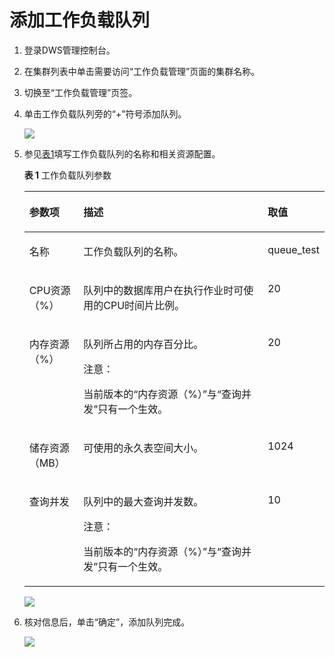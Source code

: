 # 添加工作负载队列<a name="dws_01_07233"></a>

1.  登录DWS管理控制台。
2.  在集群列表中单击需要访问“工作负载管理”页面的集群名称。
3.  切换至“工作负载管理”页签。
4.  单击工作负载队列旁的“+”符号添加队列。

    ![](figures/zh-cn_image_0256540815.png)

5.  参见[表1](#table141741433125)填写工作负载队列的名称和相关资源配置。

    **表 1**  工作负载队列参数

    <a name="table141741433125"></a>
    <table><thead align="left"><tr id="row1217553151219"><th class="cellrowborder" valign="top" width="18.28%" id="mcps1.2.4.1.1"><p id="p1817515317129"><a name="p1817515317129"></a><a name="p1817515317129"></a>参数项</p>
    </th>
    <th class="cellrowborder" valign="top" width="65.36000000000001%" id="mcps1.2.4.1.2"><p id="p31756316126"><a name="p31756316126"></a><a name="p31756316126"></a>描述</p>
    </th>
    <th class="cellrowborder" valign="top" width="16.360000000000003%" id="mcps1.2.4.1.3"><p id="p128511214181210"><a name="p128511214181210"></a><a name="p128511214181210"></a>取值</p>
    </th>
    </tr>
    </thead>
    <tbody><tr id="row2017511318128"><td class="cellrowborder" valign="top" width="18.28%" headers="mcps1.2.4.1.1 "><p id="p141758311128"><a name="p141758311128"></a><a name="p141758311128"></a>名称</p>
    </td>
    <td class="cellrowborder" valign="top" width="65.36000000000001%" headers="mcps1.2.4.1.2 "><p id="p161751933124"><a name="p161751933124"></a><a name="p161751933124"></a>工作负载队列的名称。</p>
    </td>
    <td class="cellrowborder" valign="top" width="16.360000000000003%" headers="mcps1.2.4.1.3 "><p id="p1585151451211"><a name="p1585151451211"></a><a name="p1585151451211"></a>queue_test</p>
    </td>
    </tr>
    <tr id="row6175638125"><td class="cellrowborder" valign="top" width="18.28%" headers="mcps1.2.4.1.1 "><p id="p617517317129"><a name="p617517317129"></a><a name="p617517317129"></a>CPU资源（%）</p>
    </td>
    <td class="cellrowborder" valign="top" width="65.36000000000001%" headers="mcps1.2.4.1.2 "><p id="p71758391212"><a name="p71758391212"></a><a name="p71758391212"></a>队列中的数据库用户在执行作业时可使用的CPU时间片比例。</p>
    </td>
    <td class="cellrowborder" valign="top" width="16.360000000000003%" headers="mcps1.2.4.1.3 "><p id="p108516144126"><a name="p108516144126"></a><a name="p108516144126"></a>20</p>
    </td>
    </tr>
    <tr id="row1517513371219"><td class="cellrowborder" valign="top" width="18.28%" headers="mcps1.2.4.1.1 "><p id="p91755351214"><a name="p91755351214"></a><a name="p91755351214"></a>内存资源（%）</p>
    </td>
    <td class="cellrowborder" valign="top" width="65.36000000000001%" headers="mcps1.2.4.1.2 "><p id="p17499235125813"><a name="p17499235125813"></a><a name="p17499235125813"></a>队列所占用的内存百分比。</p>
    <div class="caution" id="note1450312481145"><a name="note1450312481145"></a><a name="note1450312481145"></a><span class="cautiontitle"> 注意： </span><div class="cautionbody"><p id="p950334801411"><a name="p950334801411"></a><a name="p950334801411"></a>当前版本的“内存资源（%）”与“查询并发”只有一个生效。</p>
    </div></div>
    </td>
    <td class="cellrowborder" valign="top" width="16.360000000000003%" headers="mcps1.2.4.1.3 "><p id="p8851191431215"><a name="p8851191431215"></a><a name="p8851191431215"></a>20</p>
    </td>
    </tr>
    <tr id="row61759341216"><td class="cellrowborder" valign="top" width="18.28%" headers="mcps1.2.4.1.1 "><p id="p61751341214"><a name="p61751341214"></a><a name="p61751341214"></a>储存资源（MB）</p>
    </td>
    <td class="cellrowborder" valign="top" width="65.36000000000001%" headers="mcps1.2.4.1.2 "><p id="p1670412334577"><a name="p1670412334577"></a><a name="p1670412334577"></a>可使用的永久表空间大小。</p>
    </td>
    <td class="cellrowborder" valign="top" width="16.360000000000003%" headers="mcps1.2.4.1.3 "><p id="p118511714131213"><a name="p118511714131213"></a><a name="p118511714131213"></a>1024</p>
    </td>
    </tr>
    <tr id="row41751336120"><td class="cellrowborder" valign="top" width="18.28%" headers="mcps1.2.4.1.1 "><p id="p91755371210"><a name="p91755371210"></a><a name="p91755371210"></a>查询并发</p>
    </td>
    <td class="cellrowborder" valign="top" width="65.36000000000001%" headers="mcps1.2.4.1.2 "><p id="p51752033126"><a name="p51752033126"></a><a name="p51752033126"></a>队列中的最大查询并发数。</p>
    <div class="caution" id="note4953112101510"><a name="note4953112101510"></a><a name="note4953112101510"></a><span class="cautiontitle"> 注意： </span><div class="cautionbody"><p id="p69536212151"><a name="p69536212151"></a><a name="p69536212151"></a>当前版本的“内存资源（%）”与“查询并发”只有一个生效。</p>
    </div></div>
    </td>
    <td class="cellrowborder" valign="top" width="16.360000000000003%" headers="mcps1.2.4.1.3 "><p id="p985116149122"><a name="p985116149122"></a><a name="p985116149122"></a>10</p>
    </td>
    </tr>
    </tbody>
    </table>

    ![](figures/zh-cn_image_0254418107.png)

6.  核对信息后，单击“确定”，添加队列完成。

    ![](figures/zh-cn_image_0254418288.png)


